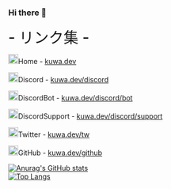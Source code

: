 ### Hi there 👋
<!--
**kuwacom/kuwacom** is a ✨ _special_ ✨ repository because its `README.md` (this file) appears on your GitHub profile.

Here are some ideas to get you started:

- 🔭 I’m currently working on ...
- 🌱 I’m currently learning ...
- 👯 I’m looking to collaborate on ...
- 🤔 I’m looking for help with ...
- 💬 Ask me about ...
- 📫 How to reach me: ...
- 😄 Pronouns: ...
- ⚡ Fun fact: ...
-->


<h style="font-weight: 500; font-size: 30px;">- リンク集 -</h>
<p><span class="emoji"><img src="https://cdn.kuwa.dev/image/icon.png" width="20px" height="20px" alt="home"></span>Home - <span class="glitch"><span class="noise3"><a href="https://kuwa.dev">kuwa.dev</a></span></span></p>
<p><span class="emoji"><img src="https://cdn.kuwa.dev/image/discord.png" width="20px" height="20px" alt="discord"></span>Discord - <span class="glitch"><span class="noise3"><a href="https://kuwa.dev/discord">kuwa.dev/discord</a></span></span></p>
<p><span class="emoji"><img src="https://cdn.kuwa.dev/image/kuwa-music.png" width="20px" height="20px" alt="bot"></span>DiscordBot - <span class="glitch"><span class="noise1"><a href="https://kuwa.dev/discord/bot">kuwa.dev/discord/bot</a></span></span></p>
<p><span class="emoji"><img src="https://cdn.kuwa.dev/image/discord-support.png" width="20px" height="20px" alt="support"></span>DiscordSupport - <span class="glitch"><span class="noise2"><a href="https://kuwa.dev/discord/support">kuwa.dev/discord/support</a></span></span></p>
<p><span class="emoji"><img src="https://cdn.kuwa.dev/image/twitter.png" width="20px" height="20px" alt="discord"></span>Twitter - <span class="glitch"><span class="noise1"><a href="https://kuwa.dev/tw">kuwa.dev/tw</a></span></span></p>
<p><span class="emoji"><img src="https://cdn.kuwa.dev/image/github-light-120.png" width="20px" height="20px" alt="github"></span>GitHub - <span class="glitch"><span class="noise2"><a href="https://kuwa.dev/github">kuwa.dev/github</a></span></span></p>


[![Anurag's GitHub stats](https://github-readme-stats.vercel.app/api?username=kuwacom&theme=tokyonight)](https://github.com/anuraghazra/github-readme-stats)<br>
[![Top Langs](https://github-readme-stats.vercel.app/api/top-langs/?username=kuwacom&theme=tokyonight)](https://github.com/anuraghazra/github-readme-stats)
